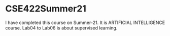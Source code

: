 # CSE422Summer21
I have completed this course on Summer-21. It is ARTIFICIAL INTELLIGENCE course. Lab04 to Lab06 is about supervised learning.
